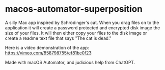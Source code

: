 # macos-automator-superposition

A silly Mac app inspired by Schrödinger's cat. When you drag files on to the application it will create a password protected and encrypted disk image the size of your files. It will then either copy your files to the disk image or create a readme text file that says "The cat is dead."

Here is a video demonstration of the app:
https://vimeo.com/858798755/ef81be0f23

Made with macOS Automator, and judicious help from ChatGPT.
